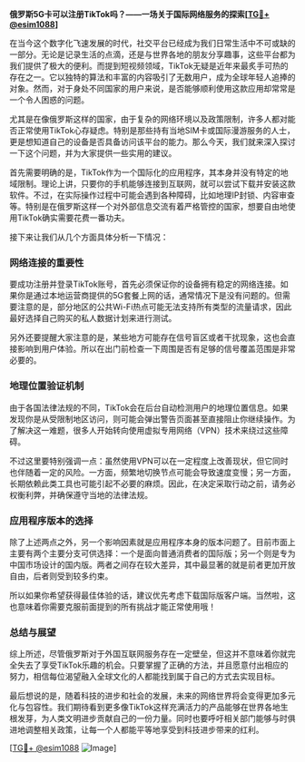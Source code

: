 **俄罗斯5G卡可以注册TikTok吗？——一场关于国际网络服务的探索[[TG💪+ @esim1088](https://t.me/s/esim1088)]**

在当今这个数字化飞速发展的时代，社交平台已经成为我们日常生活中不可或缺的一部分。无论是记录生活的点滴，还是与世界各地的朋友分享趣事，这些平台都为我们提供了极大的便利。而提到短视频领域，TikTok无疑是近年来最炙手可热的存在之一。它以独特的算法和丰富的内容吸引了无数用户，成为全球年轻人追捧的对象。然而，对于身处不同国家的用户来说，是否能够顺利使用这款应用却常常是一个令人困惑的问题。

尤其是在像俄罗斯这样的国家，由于复杂的网络环境以及政策限制，许多人都对能否正常使用TikTok心存疑虑。特别是那些持有当地SIM卡或国际漫游服务的人士，更是想知道自己的设备是否具备访问该平台的能力。那么今天，我们就来深入探讨一下这个问题，并为大家提供一些实用的建议。

首先需要明确的是，TikTok作为一个国际化的应用程序，其本身并没有特定的地域限制。理论上讲，只要你的手机能够连接到互联网，就可以尝试下载并安装这款软件。不过，在实际操作过程中可能会遇到各种障碍，比如地理IP封锁、内容审查等。特别是在俄罗斯这样一个对外部信息交流有着严格管控的国家，想要自由地使用TikTok确实需要花费一番功夫。

接下来让我们从几个方面具体分析一下情况：

### 网络连接的重要性

要成功注册并登录TikTok账号，首先必须保证你的设备拥有稳定的网络连接。如果你是通过本地运营商提供的5G套餐上网的话，通常情况下是没有问题的。但需要注意的是，部分地区的公共Wi-Fi热点可能无法支持所有类型的流量请求，因此最好选择自己购买的私人数据计划来进行测试。

另外还要提醒大家注意的是，某些地方可能存在信号盲区或者干扰现象，这也会直接影响到用户体验。所以在出门前检查一下周围是否有足够的信号覆盖范围是非常必要的。

### 地理位置验证机制

由于各国法律法规的不同，TikTok会在后台自动检测用户的地理位置信息。如果发现你是从受限制地区访问，则可能会弹出警告页面甚至直接阻止你继续操作。为了解决这一难题，很多人开始转向使用虚拟专用网络（VPN）技术来绕过这些障碍。

不过这里要特别强调一点：虽然使用VPN可以在一定程度上改善现状，但它同时也伴随着一定的风险。一方面，频繁地切换节点可能会导致速度变慢；另一方面，长期依赖此类工具也可能引起不必要的麻烦。因此，在决定采取行动之前，请务必权衡利弊，并确保遵守当地的法律法规。

### 应用程序版本的选择

除了上述两点之外，另一个影响因素就是应用程序本身的版本问题了。目前市面上主要有两个主要分支可供选择：一个是面向普通消费者的国际版；另一个则是专为中国市场设计的国内版。两者之间存在较大差异，其中最显著的就是前者更加开放自由，后者则受到较多约束。

所以如果你希望获得最佳体验的话，建议优先考虑下载国际版客户端。当然啦，这也意味着你需要克服前面提到的所有挑战才能正常使用哦！

### 总结与展望

综上所述，尽管俄罗斯对于外国互联网服务存在一定壁垒，但这并不意味着你就完全失去了享受TikTok乐趣的机会。只要掌握了正确的方法，并且愿意付出相应的努力，相信每位渴望融入全球文化的人都能找到属于自己的方式去实现目标。

最后想说的是，随着科技的进步和社会的发展，未来的网络世界将会变得更加多元化与包容性。我们期待看到更多像TikTok这样充满活力的产品能够在世界各地生根发芽，为人类文明进步贡献自己的一份力量。同时也要呼吁相关部门能够与时俱进地调整相关政策，让每一个人都能平等地享受到科技进步带来的红利。

[[TG💪+ @esim1088](https://t.me/s/esim1088) ![Image](https://i.postimg.cc/4NQfJmqS/Snipaste-2025-05-13-00-14-12.png)]